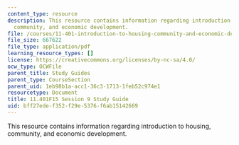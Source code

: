```yaml
---
content_type: resource
description: This resource contains information regarding introduction to housing,
  community, and economic development.
file: /courses/11-401-introduction-to-housing-community-and-economic-development-fall-2015/bff27edef352f29e5376f6ab15142669_MIT11_401F15_Session9.pdf
file_size: 667622
file_type: application/pdf
learning_resource_types: []
license: https://creativecommons.org/licenses/by-nc-sa/4.0/
ocw_type: OCWFile
parent_title: Study Guides
parent_type: CourseSection
parent_uid: 1eb98b1a-acc1-36c3-1713-1feb52c974e1
resourcetype: Document
title: 11.401F15 Session 9 Study Guide
uid: bff27ede-f352-f29e-5376-f6ab15142669
---
```

This resource contains information regarding introduction to housing, community, and economic development.